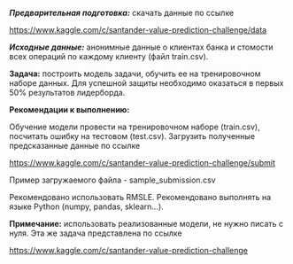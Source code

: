 ***Предварительная подготовка:*** скачать данные по ссылке

https://www.kaggle.com/c/santander-value-prediction-challenge/data

***Исходные данные:*** анонимные данные о клиентах банка и стомости всех
операций по каждому клиенту (файл train.csv).

**Задача:** построить модель задачи, обучить ее на тренировочном наборе
данных. Для успешной защиты необходимо оказаться в первых 50%
результатов лидерборда.

**Рекомендации к выполнению:**

Обучение модели провести на тренировочном наборе (train.csv), посчитать
ошибку на тестовом (test.csv). Загрузить полученные предсказанные данные
по ссылке

https://www.kaggle.com/c/santander-value-prediction-challenge/submit

Пример загружаемого файла - sample\_submission.csv

Рекомендовано использовать RMSLE. Рекомендовано выполнять на языке
Python (numpy, pandas, sklearn\...).

**Примечание:** использовать реализованные модели, не нужно писать с
нуля. Эта же задача представлена по ссылке

https://www.kaggle.com/c/santander-value-prediction-challenge
